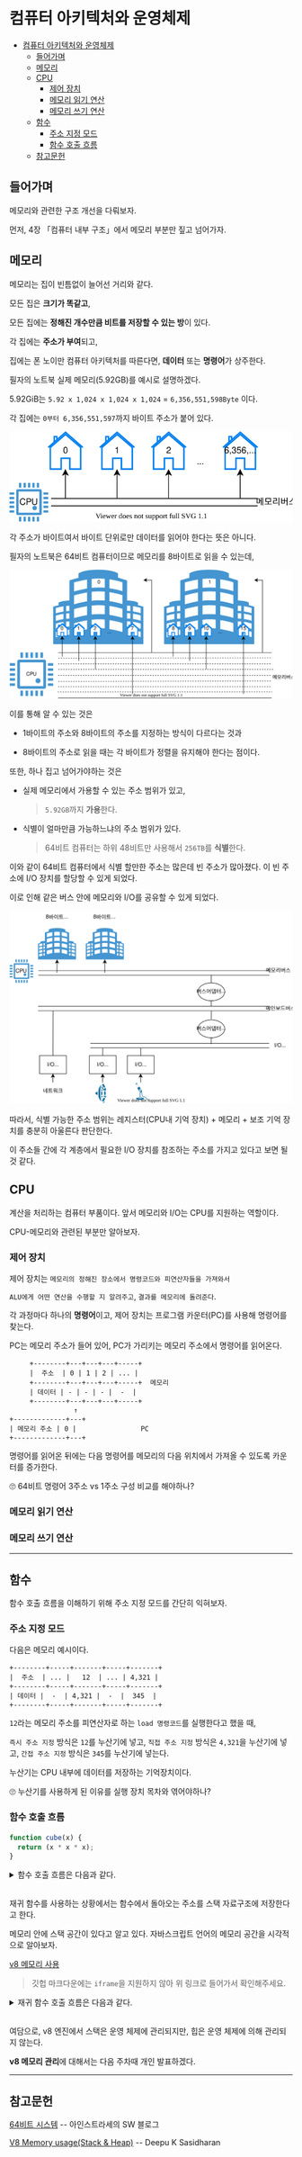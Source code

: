 # 컴퓨터 아키텍처와 운영체제

- [컴퓨터 아키텍처와 운영체제](#컴퓨터-아키텍처와-운영체제)
  - [들어가며](#들어가며)
  - [메모리](#메모리)
  - [CPU](#cpu)
    - [제어 장치](#제어-장치)
    - [메모리 읽기 연산](#메모리-읽기-연산)
    - [메모리 쓰기 연산](#메모리-쓰기-연산)
  - [함수](#함수)
    - [주소 지정 모드](#주소-지정-모드)
    - [함수 호출 흐름](#함수-호출-흐름)
  - [참고문헌](#참고문헌)

## 들어가며

메모리와 관련한 구조 개선을 다뤄보자.

먼저, 4장 「컴퓨터 내부 구조」에서 메모리 부분만 짚고 넘어가자.

## 메모리

메모리는 집이 빈틈없이 늘어선 거리와 같다.

모든 집은 **크기가 똑같고**,

모든 집에는 **정해진 개수만큼 비트를 저장할 수 있는 방**이 있다.

각 집에는 **주소가 부여**되고,

집에는 폰 노이만 컴퓨터 아키텍처를 따른다면, **데이터** 또는 **명령어**가 상주한다.

필자의 노트북 실제 메모리(5.92GB)를 예시로 설명하겠다.

5.92GiB는 `5.92 x 1,024 x 1,024 x 1,024` = `6,356,551,598Byte` 이다. 

각 집에는 `0부터 6,356,551,597`까지 바이트 주소가 붙어 있다.

![Memory](assets/memory.drawio.svg)

각 주소가 바이트여서 바이트 단위로만 데이터를 읽어야 한다는 뜻은 아니다.

필자의 노트북은 64비트 컴퓨터이므로 메모리를 8바이트로 읽을 수 있는데, 

![Memory64bit](assets/memory64.drawio.svg)

이를 통해 알 수 있는 것은 

- 1바이트의 주소와 8바이트의 주소를 지정하는 방식이 다르다는 것과

- 8바이트의 주소로 읽을 때는 각 바이트가 정렬을 유지해야 한다는 점이다.

또한, 하나 집고 넘어가야하는 것은

- 실제 메모리에서 가용할 수 있는 주소 범위가 있고, 
  > `5.92GB`까지 **가용**한다.
- 식별이 얼마만큼 가능하느냐의 주소 범위가 있다.
  > 64비트 컴퓨터는 하위 48비트만 사용해서 `256TB`를 **식별**한다.

이와 같이 64비트 컴퓨터에서 식별 할만한 주소는 많은데 빈 주소가 많아졌다. 이 빈 주소에 I/O 장치를 할당할 수 있게 되었다.

이로 인해 같은 버스 안에 메모리와 I/O를 공유할 수 있게 되었다.

![MemoryBus](assets/memory-bus.drawio.svg)

따라서, 식별 가능한 주소 범위는 레지스터(CPU내 기억 장치) + 메모리 + 보조 기억 장치를 충분히 아울른다 판단한다.

이 주소들 간에 각 계층에서 필요한 I/O 장치를 참조하는 주소를 가지고 있다고 보면 될것 같다.

## CPU

계산을 처리하는 컴퓨터 부품이다. 앞서 메모리와 I/O는 CPU를 지원하는 역할이다.

CPU-메모리와 관련된 부분만 알아보자.

### 제어 장치

제어 장치는 `메모리의 정해진 장소에서 명령코드와 피연산자들을 가져와서`

`ALU에게 어떤 연산을 수행할 지 알려주고`, `결과를 메모리에 돌려준다`.

각 과정마다 하나의 **명령어**이고, 제어 장치는 프로그램 카운터(PC)를 사용해 명령어를 찾는다.

PC는 메모리 주소가 들어 있어, PC가 가리키는 메모리 주소에서 명령어를 읽어온다.

         +--------+---+---+---+-----+
         |  주소  | 0 | 1 | 2 | ... |
         +--------+---+---+---+-----+  메모리
         | 데이터 | - | - | - |  -  |
         +--------+---+---+---+-----+
                    ↑
    +-------------+---+
    | 메모리 주소 | 0 |                PC
    +-------------+---+


명령어를 읽어온 뒤에는 다음 명령어를 메모리의 다음 위치에서 가져올 수 있도록 카운터를 증가한다.

🙄 64비트 명령어 3주소 vs 1주소 구성 비교를 해야하나?

### 메모리 읽기 연산

### 메모리 쓰기 연산

<hr/>

## 함수

함수 호출 흐름을 이해하기 위해 주소 지정 모드를 간단히 익혀보자.

### 주소 지정 모드

다음은 메모리 예시이다.

    +--------+-----+-------+-----+-------+
    |  주소  | ... |   12  | ... | 4,321 |
    +--------+-----+-------+-----+-------+
    | 데이터 |  -  | 4,321 |  -  |  345  |
    +--------+-----+-------+-----+-------+

`12`라는 메모리 주소를 피연산자로 하는 `load 명령코드`를 실행한다고 했을 때,

`즉시 주소 지정` 방식은 `12`를 누산기에 넣고,
`직접 주소 지정` 방식은 `4,321`을 누산기에 넣고,
`간접 주소 지정` 방식은 `345`를 누산기에 넣는다.

누산기는 CPU 내부에 데이터를 저장하는 기억장치이다.

🙄 누산기를 사용하게 된 이유를 실행 장치 목차와 엮어야하나?

### 함수 호출 흐름 

```javascript
function cube(x) {
  return (x * x * x);
}
```

<details>
<summary>함수 호출 흐름은 다음과 같다.</summary>

<div markdown="1">

| 주소  | 데이터 | 명령어 | 피연산자 |                     설명                     |
| :---: | :----: | :----: | :------: | :------------------------------------------: |
|  100  |   -    |  pca   |    -     |   PC가 가리키는 주소를 누산기에 복사한다.    |
|  101  |   -    |  add   |    5     |       함수에서 돌아올 주소를 계산한다        |
|  102  |   -    | store  |   200    |       돌아올 주소를 메모리에 저장한다.       |
|  103  |   -    |  load  |    3     | 세제곱을 계산할 함수 인자를 누산기에 넣는다. |
|  104  |   -    |  bra   |   300    |            cube 함수를 호출한다.             |
|  105  |   -    |   -    |    -     |    함수에서 돌아온 뒤에 실행될 부분이다.     |
|  ...  |   -    |   -    |    -     |                      -                       |
|  200  |  105   |   -    |    -     |          함수에서 돌아올 주소이다.           |
|  ...  |   -    |   -    |    -     |                      -                       |
|  300  |   -    |   -    |    -     |           cube 함수 시작부분이다.            |
|  ...  |   -    |   -    |    -     |     cube 함수 안의 나머지 명령어들이다.      |
|  310  |   -    |  bra   |   200    |          저장했던 주소로 돌아간다.           |

</div>
</details>

<br/>

재귀 함수를 사용하는 상황에서는 함수에서 돌아오는 주소를 스택 자료구조에 저장한다고 한다.

메모리 안에 스택 공간이 있다고 알고 있다. 자바스크립트 언어의 메모리 공간을 시각적으로 알아보자.

[v8 메모리 사용](https://slides.com/kimyongki/deck/embed)

> 깃헙 마크다운에는 `iframe`을 지원하지 않아 위 링크로 들어가서 확인해주세요.

<details>
<summary>재귀 함수 호출 흐름은 다음과 같다.</summary>

<div markdown="1">

| 주소  | 데이터 | 명령어 | 피연산자 |                      설명                      |
| :---: | :----: | :----: | :------: | :--------------------------------------------: |
|  100  |   -    |  pca   |    -     |    PC가 가리키는 주소를 누산기에 복사한다.     |
|  101  |   -    |  add   |    5     | (ⅰ) subdivide 함수에서 돌아올 주소를 계산한다  |
|  102  |   -    | store  |   500    |        돌아올 주소를 메모리에 저장한다.        |
|  103  |   -    |  load  |    8     |          함수 인자를 누산기에 넣는다.          |
|  104  |   -    |  bra   |   200    |         (ⅰ) subdivide 함수를 호출한다.         |
|  105  |   -    |   -    |    -     |   (ⅰ) 함수에서 돌아온 뒤에 실행될 부분이다.    |
|  ...  |   -    |   -    |    -     |                       -                        |
|  200  |   -    |   -    |    -     |        (ⅰ) subdivide 함수 시작부분이다.        |
|  201  |   -    |  add   |    6     | (ⅱ) subdivide 함수에서 돌아올 주소를 계산한다. |
|  202  |   -    | store  |   501    |        돌아올 주소를 메모리에 저장한다.        |
|  203  |   -    |  load  |    4     |          함수 인자를 누산기에 넣는다.          |
|  204  |   -    |   -    |   300    |         (ⅱ) subdivide 함수를 호출한다.         |
|  205  |   -    |   -    |    -     |   (ⅱ) 함수에서 돌아온 뒤에 실행될 부분이다.    |
|  ...  |   -    |   -    |    -     |                       -                        |
|  210  |   -    |  bra   |   500    |           저장했던 주소로 돌아간다.            |
|  ...  |   -    |   -    |    -     |                       -                        |
|  300  |   -    |   -    |    -     |        (ⅱ) subdivide 함수 시작부분이다.        |
|  ...  |   -    |   -    |    -     |  (ⅱ) subdivide 함수 안의 나머지 명령어들이다.  |
|  310  |   -    |  bra   |   501    |           저장했던 주소로 돌아간다.            |
|  ...  |   -    |   -    |    -     |                       -                        |
|  500  |  105   |   -    |    -     |    (ⅰ) subdivide 함수에서 돌아올 주소이다.     |
|  501  |  205   |   -    |    -     |    (ⅱ) subdivide 함수에서 돌아올 주소이다.     |

</div>
</details>

<br/>

여담으로, v8 엔진에서 스택은 운영 체제에 관리되지만, 힙은 운영 체제에 의해 관리되지 않는다.

**v8 메모리 관리**에 대해서는 다음 주차때 개인 발표하겠다.

<hr/>

## 참고문헌

[64비트 시스템](https://eine.tistory.com/entry/64비트-32비트-CPU와-운영체제-에-대하여) -- 아인스트라세의 SW 블로그

[V8 Memory usage(Stack & Heap)](https://speakerdeck.com/deepu105/v8-memory-usage-stack-and-heap?slide=14) -- Deepu K Sasidharan